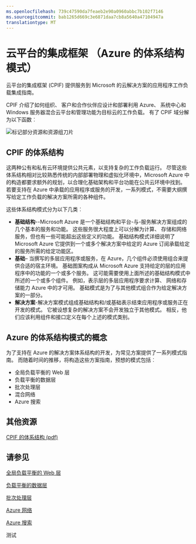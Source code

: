 ```yaml
---
ms.openlocfilehash: 739c47590da7feaeb2e90a0960abbc7b102f7146
ms.sourcegitcommit: bab1265d669c3e6871daa7cb8a5640a47104947a
translationtype: MT
---
```

<properties 
   pageTitle="云平台的集成框架 |Microsoft Azure" 
   description="云平台的集成框架提供了工作负荷到 Microsoft 的云解决方案的服务应用程序的集成指南为 Microsoft Azure 包含的体系结构模式" 
   services="" 
   documentationCenter="" 
   authors="arynes" 
   manager="fredhar" 
   editor=""/>

<tags
   ms.service="cloud-services"
   ms.devlang="multiple"
   ms.topic="article"
   ms.tgt_pltfrm="na"
   ms.workload="multiple" 
   ms.date="03/25/2015"
   ms.author="arynes"/>


# 云平台的集成框架 （Azure 的体系结构模式）

云平台的集成框架 (CPIF) 提供服务到 Microsoft 的云解决方案的应用程序工作负载集成指南。 

CPIF 介绍了如何组织、 客户和合作伙伴应设计和部署利用 Azure、 系统中心和 Windows 服务器混合云平台和管理功能为目标云的工作负载。 有了 CPIF 域分解为以下函数︰

![标记部分资源和资源组刀片](./media/azure-architecture-cpif-overview/overview.png)

##  CPIF 的体系结构

这两种公有和私有云环境提供公共元素，以支持复杂的工作负载运行。 尽管这些体系结构相对比较熟悉传统的内部部署物理和虚拟化环境中，Microsoft Azure 中的构造都要求额外的规划，以合理化基础架构和平台功能在公共云环境中找到。 若要支持在 Azure 中承载的应用程序或服务的开发，一系列模式，不需要大纲撰写给定工作负载的解决方案所需的各种组件。  

这些体系结构模式分为以下几类︰

- **基础结构**--Microsoft Azure 是一个基础结构和平台-与-服务解决方案组成的几个基本的服务和功能。  这些服务很大程度上可以分解为计算、 存储和网络服务，但也有一些可能超出这些定义的功能。  基础结构模式详细说明了 Microsoft Azure 它提供到一个或多个解决方案中给定的 Azure 订阅承载给定的服务所需的给定功能区。 
- **基础**– 当撰写的多层应用程序或服务，在 Azure，几个组件必须使用组合来提供合适的宿主环境。  基础图案构成从 Microsoft Azure 支持给定的层的应用程序中的功能的一个或多个服务。 这可能需要使用上面所述的基础结构模式中所述的一个或多个组件。 例如，表示层的多层应用程序要求计算、 网络和存储能力 Azure 中的才可用。  基础模式是为了与其他模式组合作为给定解决方案的一部分。
- **解决方案**-解决方案模式组成基础结构和/或基础表示结束应用程序或服务正在开发的模式。  它被设想复杂的解决方案不会开发独立于其他模式。  相反，他们应该利用组件和接口定义在每个上述的模式类别。    

## Azure 的体系结构模式的概念

为了支持在 Azure 的解决方案体系结构的开发，为常见方案提供了一系列模式指南。   而随着时间的推移，将构造这些方案指南，预想的模式包括︰

- 全局负载平衡的 Web 层 
- 负载平衡的数据层
- 批次处理层
- 混合网络
- Azure 搜索 

##  其他资源
[CPIF 的体系结构 (pdf)](https://gallery.technet.microsoft.com/Cloud-Platform-Integration-bd1e434a) 

## 请参见
[全局负载平衡的 Web 层](https://gallery.technet.microsoft.com/Cloud-Platform-Integration-2c3c663a) 

[负载平衡的数据层](https://gallery.technet.microsoft.com/Cloud-Platform-Integration-dfb09e41)

[批次处理层](https://gallery.technet.microsoft.com/Cloud-Platform-Integration-0bc3f8b1)

[Azure 网络](https://gallery.technet.microsoft.com/Cloud-Platform-Integration-5e401f38)

[Azure 搜索](https://gallery.technet.microsoft.com/Cloud-Platform-Integration-e581d65d)

测试
